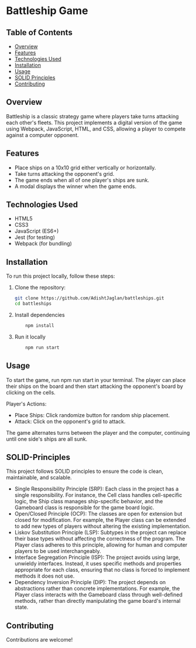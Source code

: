 # Battleship Game

## Table of Contents

- [Overview](#overview)
- [Features](#features)
- [Technologies Used](#technologies-used)
- [Installation](#installation)
- [Usage](#usage)
- [SOLID Principles](#SOLID-principles)
- [Contributing](#Contributing)

## Overview

Battleship is a classic strategy game where players take turns attacking each other's fleets. This project implements a digital version of the game using Webpack, JavaScript, HTML, and CSS, allowing a player to compete against a computer opponent.

## Features

- Place ships on a 10x10 grid either vertically or horizontally.
- Take turns attacking the opponent's grid.
- The game ends when all of one player's ships are sunk.
- A modal displays the winner when the game ends.

## Technologies Used

- HTML5
- CSS3
- JavaScript (ES6+)
- Jest (for testing)
- Webpack (for bundling)

## Installation

To run this project locally, follow these steps:

1. Clone the repository:

   ```bash
   git clone https://github.com/AdishtJaglan/battleships.git
   cd battleships
   ```

2. Install dependencies

   ```bash
       npm install
   ```

3. Run it locally

   ```bash
       npm run start
   ```

## Usage

To start the game, run npm run start in your terminal. The player can place their ships on the board and then start attacking the opponent's board by clicking on the cells.

Player's Actions:

- Place Ships: Click randomize button for random ship placement.
- Attack: Click on the opponent's grid to attack.

The game alternates turns between the player and the computer, continuing until one side's ships are all sunk.

## SOLID-Principles

This project follows SOLID principles to ensure the code is clean, maintainable, and scalable.

- Single Responsibility Principle (SRP): Each class in the project has a single responsibility. For instance, the Cell class handles cell-specific logic, the Ship class manages ship-specific behavior, and the Gameboard class is responsible for the game board logic.
- Open/Closed Principle (OCP): The classes are open for extension but closed for modification. For example, the Player class can be extended to add new types of players without altering the existing implementation.
- Liskov Substitution Principle (LSP): Subtypes in the project can replace their base types without affecting the correctness of the program. The Player class adheres to this principle, allowing for human and computer players to be used interchangeably.
- Interface Segregation Principle (ISP): The project avoids using large, unwieldy interfaces. Instead, it uses specific methods and properties appropriate for each class, ensuring that no class is forced to implement methods it does not use.
- Dependency Inversion Principle (DIP): The project depends on abstractions rather than concrete implementations. For example, the Player class interacts with the Gameboard class through well-defined methods, rather than directly manipulating the game board's internal state.

## Contributing

Contributions are welcome!
